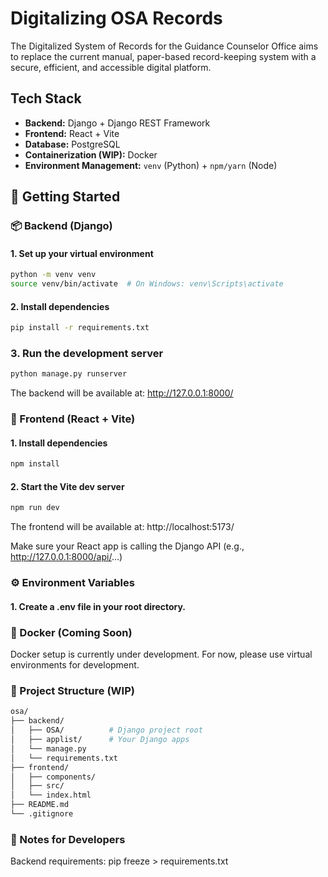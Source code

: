 # Digitalizing OSA Records

The Digitalized System of Records for the Guidance Counselor Office aims to replace the current manual, paper-based record-keeping system with a secure, efficient, and accessible digital platform.


## Tech Stack
- **Backend:** Django + Django REST Framework
- **Frontend:** React + Vite
- **Database:** PostgreSQL 
- **Containerization (WIP):** Docker
- **Environment Management:** `venv` (Python) + `npm/yarn` (Node)

## 🚀 Getting Started


### 📦 Backend (Django)

#### 1. Set up your virtual environment
```bash
python -m venv venv
source venv/bin/activate  # On Windows: venv\Scripts\activate
```

#### 2. Install dependencies
```bash
pip install -r requirements.txt
```

### 3. Run the development server
```bash
python manage.py runserver
```

The backend will be available at: http://127.0.0.1:8000/

### 🎨 Frontend (React + Vite)

#### 1. Install dependencies
```bash
npm install
```

#### 2. Start the Vite dev server
```bash
npm run dev
```

The frontend will be available at: http://localhost:5173/

Make sure your React app is calling the Django API (e.g., http://127.0.0.1:8000/api/...)

### ⚙️ Environment Variables
#### 1. Create a .env file in your root directory.

### 🐳 Docker (Coming Soon)

Docker setup is currently under development. For now, please use virtual environments for development.

### 📁 Project Structure (WIP)
```bash
osa/
├── backend/
│   ├── OSA/          # Django project root
│   ├── applist/      # Your Django apps
│   └── manage.py
│   └── requirements.txt
├── frontend/
│   ├── components/
│   ├── src/
│   └── index.html
├── README.md
└── .gitignore
```

### 🧪 Notes for Developers
Backend requirements: pip freeze > requirements.txt